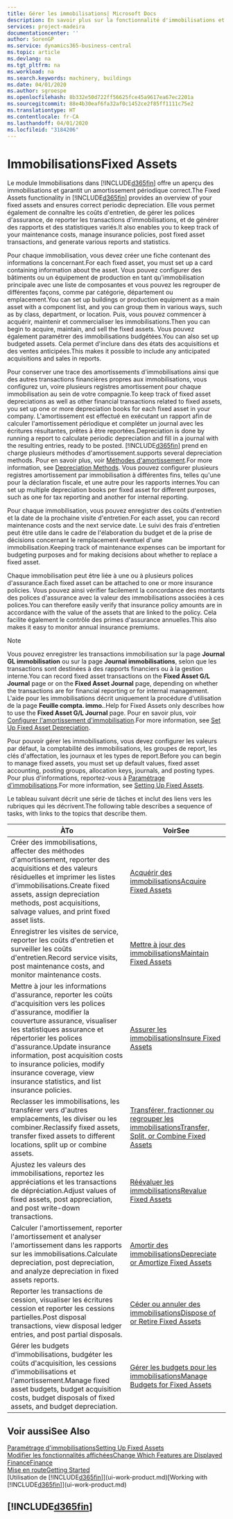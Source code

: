 ```yaml
---
title: Gérer les immobilisations| Microsoft Docs
description: En savoir plus sur la fonctionnalité d'immobilisations et afficher un aperçu de l'utilisation des immobilisations.
services: project-madeira
documentationcenter: ''
author: SorenGP
ms.service: dynamics365-business-central
ms.topic: article
ms.devlang: na
ms.tgt_pltfrm: na
ms.workload: na
ms.search.keywords: machinery, buildings
ms.date: 04/01/2020
ms.author: sgroespe
ms.openlocfilehash: 8b332e50d722ff56625fce45a9617ea67ec2201a
ms.sourcegitcommit: 88e4b30eaf6fa32af0c1452ce2f85ff1111c75e2
ms.translationtype: HT
ms.contentlocale: fr-CA
ms.lasthandoff: 04/01/2020
ms.locfileid: "3184206"
---
```

# <a name="fixed-assets"></a><span data-ttu-id="fd4b2-103">Immobilisations</span><span class="sxs-lookup"><span data-stu-id="fd4b2-103">Fixed Assets</span></span>
<span data-ttu-id="fd4b2-104">Le module Immobilisations dans [!INCLUDE[d365fin](includes/d365fin_md.md)] offre un aperçu des immobilisations et garantit un amortissement périodique correct.</span><span class="sxs-lookup"><span data-stu-id="fd4b2-104">The Fixed Assets functionality in [!INCLUDE[d365fin](includes/d365fin_md.md)] provides an overview of your fixed assets and ensures correct periodic depreciation.</span></span> <span data-ttu-id="fd4b2-105">Elle vous permet également de connaître les coûts d'entretien, de gérer les polices d'assurance, de reporter les transactions d'immobilisations, et de générer des rapports et des statistiques variés.</span><span class="sxs-lookup"><span data-stu-id="fd4b2-105">It also enables you to keep track of your maintenance costs, manage insurance policies, post fixed asset transactions, and generate various reports and statistics.</span></span>

<span data-ttu-id="fd4b2-106">Pour chaque immobilisation, vous devez créer une fiche contenant des informations la concernant.</span><span class="sxs-lookup"><span data-stu-id="fd4b2-106">For each fixed asset, you must set up a card containing information about the asset.</span></span> <span data-ttu-id="fd4b2-107">Vous pouvez configurer des bâtiments ou un équipement de production en tant qu'immobilisation principale avec une liste de composantes et vous pouvez les regrouper de différentes façons, comme par catégorie, département ou emplacement.</span><span class="sxs-lookup"><span data-stu-id="fd4b2-107">You can set up buildings or production equipment as a main asset with a component list, and you can group them in various ways, such as by class, department, or location.</span></span> <span data-ttu-id="fd4b2-108">Puis, vous pouvez commencer à acquérir, maintenir et commercialiser les immobilisations.</span><span class="sxs-lookup"><span data-stu-id="fd4b2-108">Then you can begin to acquire, maintain, and sell the fixed assets.</span></span> <span data-ttu-id="fd4b2-109">Vous pouvez également paramétrer des immobilisations budgétées.</span><span class="sxs-lookup"><span data-stu-id="fd4b2-109">You can also set up budgeted assets.</span></span> <span data-ttu-id="fd4b2-110">Cela permet d'inclure dans des états des acquisitions et des ventes anticipées.</span><span class="sxs-lookup"><span data-stu-id="fd4b2-110">This makes it possible to include any anticipated acquisitions and sales in reports.</span></span>

<span data-ttu-id="fd4b2-111">Pour conserver une trace des amortissements d'immobilisations ainsi que des autres transactions financières propres aux immobilisations, vous configurez un, voire plusieurs registres amortissement pour chaque immobilisation au sein de votre compagnie.</span><span class="sxs-lookup"><span data-stu-id="fd4b2-111">To keep track of fixed asset depreciations as well as other financial transactions related to fixed assets, you set up one or more depreciation books for each fixed asset in your company.</span></span> <span data-ttu-id="fd4b2-112">L'amortissement est effectué en exécutant un rapport afin de calculer l'amortissement périodique et compléter un journal avec les écritures résultantes, prêtes à être reportées.</span><span class="sxs-lookup"><span data-stu-id="fd4b2-112">Depreciation is done by running a report to calculate periodic depreciation and fill in a journal with the resulting entries, ready to be posted.</span></span> [!INCLUDE[d365fin](includes/d365fin_md.md)] <span data-ttu-id="fd4b2-113">prend en charge plusieurs méthodes d'amortissement.</span><span class="sxs-lookup"><span data-stu-id="fd4b2-113">supports several depreciation methods.</span></span> <span data-ttu-id="fd4b2-114">Pour en savoir plus, voir [Méthodes d'amortissement](fa-depreciation-methods.md).</span><span class="sxs-lookup"><span data-stu-id="fd4b2-114">For more information, see [Depreciation Methods](fa-depreciation-methods.md).</span></span> <span data-ttu-id="fd4b2-115">Vous pouvez configurer plusieurs registres amortissement par immobilisation à différentes fins, telles qu'une pour la déclaration fiscale, et une autre pour les rapports internes.</span><span class="sxs-lookup"><span data-stu-id="fd4b2-115">You can set up multiple depreciation books per fixed asset for different purposes, such as one for tax reporting and another for internal reporting.</span></span>

<span data-ttu-id="fd4b2-116">Pour chaque immobilisation, vous pouvez enregistrer des coûts d'entretien et la date de la prochaine visite d'entretien.</span><span class="sxs-lookup"><span data-stu-id="fd4b2-116">For each asset, you can record maintenance costs and the next service date.</span></span> <span data-ttu-id="fd4b2-117">Le suivi des frais d'entretien peut être utile dans le cadre de l'élaboration du budget et de la prise de décisions concernant le remplacement éventuel d'une immobilisation.</span><span class="sxs-lookup"><span data-stu-id="fd4b2-117">Keeping track of maintenance expenses can be important for budgeting purposes and for making decisions about whether to replace a fixed asset.</span></span>

<span data-ttu-id="fd4b2-118">Chaque immobilisation peut être liée à une ou à plusieurs polices d'assurance.</span><span class="sxs-lookup"><span data-stu-id="fd4b2-118">Each fixed asset can be attached to one or more insurance policies.</span></span> <span data-ttu-id="fd4b2-119">Vous pouvez ainsi vérifier facilement la concordance des montants des polices d'assurance avec la valeur des immobilisations associées à ces polices.</span><span class="sxs-lookup"><span data-stu-id="fd4b2-119">You can therefore easily verify that insurance policy amounts are in accordance with the value of the assets that are linked to the policy.</span></span> <span data-ttu-id="fd4b2-120">Cela facilite également le contrôle des primes d'assurance annuelles.</span><span class="sxs-lookup"><span data-stu-id="fd4b2-120">This also makes it easy to monitor annual insurance premiums.</span></span>

> [!NOTE]  
>   <span data-ttu-id="fd4b2-121">Vous pouvez enregistrer les transactions immobilisation sur la page **Journal GL immobilisation** ou sur la page **Journal immobilisations**, selon que les transactions sont destinées à des rapports financiers ou à la gestion interne.</span><span class="sxs-lookup"><span data-stu-id="fd4b2-121">You can record fixed asset transactions on the **Fixed Asset G/L Journal** page or on the **Fixed Asset Journal** page, depending on whether the transactions are for financial reporting or for internal management.</span></span> <span data-ttu-id="fd4b2-122">L'aide pour les immobilisations décrit uniquement la procédure d'utilisation de la page **Feuille compta. immo.**.</span><span class="sxs-lookup"><span data-stu-id="fd4b2-122">Help for Fixed Assets only describes how to use the **Fixed Asset G/L Journal** page.</span></span> <span data-ttu-id="fd4b2-123">Pour en savoir plus, voir [Configurer l'amortissement d'immobilisation](fa-how-setup-depreciation.md).</span><span class="sxs-lookup"><span data-stu-id="fd4b2-123">For more information, see [Set Up Fixed Asset Depreciation](fa-how-setup-depreciation.md).</span></span>

<span data-ttu-id="fd4b2-124">Pour pouvoir gérer les immobilisations, vous devez configurer les valeurs par défaut, la comptabilité des immobilisations, les groupes de report, les clés d'affectation, les journaux et les types de report.</span><span class="sxs-lookup"><span data-stu-id="fd4b2-124">Before you can begin to manage fixed assets, you must set up default values, fixed asset accounting, posting groups, allocation keys, journals, and posting types.</span></span> <span data-ttu-id="fd4b2-125">Pour plus d'informations, reportez-vous à [Paramétrage d'immobilisations](fa-setup.md).</span><span class="sxs-lookup"><span data-stu-id="fd4b2-125">For more information, see [Setting Up Fixed Assets](fa-setup.md).</span></span>

<span data-ttu-id="fd4b2-126">Le tableau suivant décrit une série de tâches et inclut des liens vers les rubriques qui les décrivent.</span><span class="sxs-lookup"><span data-stu-id="fd4b2-126">The following table describes a sequence of tasks, with links to the topics that describe them.</span></span>

| <span data-ttu-id="fd4b2-127">À</span><span class="sxs-lookup"><span data-stu-id="fd4b2-127">To</span></span> | <span data-ttu-id="fd4b2-128">Voir</span><span class="sxs-lookup"><span data-stu-id="fd4b2-128">See</span></span> |
| --- | --- |
| <span data-ttu-id="fd4b2-129">Créer des immobilisations, affecter des méthodes d'amortissement, reporter des acquisitions et des valeurs résiduelles et imprimer les listes d'immobilisations.</span><span class="sxs-lookup"><span data-stu-id="fd4b2-129">Create fixed assets, assign depreciation methods, post acquisitions, salvage values, and print fixed asset lists.</span></span> |[<span data-ttu-id="fd4b2-130">Acquérir des immobilisations</span><span class="sxs-lookup"><span data-stu-id="fd4b2-130">Acquire Fixed Assets</span></span>](fa-how-acquire.md) |
| <span data-ttu-id="fd4b2-131">Enregistrer les visites de service, reporter les coûts d'entretien et surveiller les coûts d'entretien.</span><span class="sxs-lookup"><span data-stu-id="fd4b2-131">Record service visits, post maintenance costs, and monitor maintenance costs.</span></span> |[<span data-ttu-id="fd4b2-132">Mettre à jour des immobilisations</span><span class="sxs-lookup"><span data-stu-id="fd4b2-132">Maintain Fixed Assets</span></span>](fa-how-maintain.md) |
| <span data-ttu-id="fd4b2-133">Mettre à jour les informations d'assurance, reporter les coûts d'acquisition vers les polices d'assurance, modifier la couverture assurance, visualiser les statistiques assurance et répertorier les polices d'assurance.</span><span class="sxs-lookup"><span data-stu-id="fd4b2-133">Update insurance information, post acquisition costs to insurance policies, modify insurance coverage, view insurance statistics, and list insurance policies.</span></span> |[<span data-ttu-id="fd4b2-134">Assurer les immobilisations</span><span class="sxs-lookup"><span data-stu-id="fd4b2-134">Insure Fixed Assets</span></span>](fa-how-insure.md) |
| <span data-ttu-id="fd4b2-135">Reclasser les immobilisations, les transférer vers d'autres emplacements, les diviser ou les combiner.</span><span class="sxs-lookup"><span data-stu-id="fd4b2-135">Reclassify fixed assets, transfer fixed assets to different locations, split up or combine assets.</span></span> |[<span data-ttu-id="fd4b2-136">Transférer, fractionner ou regrouper les immobilisations</span><span class="sxs-lookup"><span data-stu-id="fd4b2-136">Transfer, Split, or Combine Fixed Assets</span></span>](fa-how-trans-split-combine.md) |
| <span data-ttu-id="fd4b2-137">Ajustez les valeurs des immobilisations, reportez les appréciations et les transactions de dépréciation.</span><span class="sxs-lookup"><span data-stu-id="fd4b2-137">Adjust values of fixed assets, post appreciation, and post write-down transactions.</span></span> |[<span data-ttu-id="fd4b2-138">Réévaluer les immobilisations</span><span class="sxs-lookup"><span data-stu-id="fd4b2-138">Revalue Fixed Assets</span></span>](fa-how-revalue.md) |
| <span data-ttu-id="fd4b2-139">Calculer l'amortissement, reporter l'amortissement et analyser l'amortissement dans les rapports sur les immobilisations.</span><span class="sxs-lookup"><span data-stu-id="fd4b2-139">Calculate depreciation, post depreciation, and  analyze depreciation in fixed assets reports.</span></span> |[<span data-ttu-id="fd4b2-140">Amortir des immobilisations</span><span class="sxs-lookup"><span data-stu-id="fd4b2-140">Depreciate or Amortize Fixed Assets</span></span>](fa-how-depreciate-amortize.md) |
| <span data-ttu-id="fd4b2-141">Reporter les transactions de cession, visualiser les écritures cession et reporter les cessions partielles.</span><span class="sxs-lookup"><span data-stu-id="fd4b2-141">Post disposal transactions, view disposal ledger entries, and post partial disposals.</span></span> |[<span data-ttu-id="fd4b2-142">Céder ou annuler des immobilisations</span><span class="sxs-lookup"><span data-stu-id="fd4b2-142">Dispose of or Retire Fixed Assets</span></span>](fa-how-dispose-retire.md) |
| <span data-ttu-id="fd4b2-143">Gérer les budgets d'immobilisations, budgéter les coûts d'acquisition, les cessions d'immobilisations et l'amortissement.</span><span class="sxs-lookup"><span data-stu-id="fd4b2-143">Manage fixed asset budgets, budget acquisition costs, budget disposals of fixed assets, and budget depreciation.</span></span> |[<span data-ttu-id="fd4b2-144">Gérer les budgets pour les immobilisations</span><span class="sxs-lookup"><span data-stu-id="fd4b2-144">Manage Budgets for Fixed Assets</span></span>](fa-how-manage-budgets.md) |

## <a name="see-also"></a><span data-ttu-id="fd4b2-145">Voir aussi</span><span class="sxs-lookup"><span data-stu-id="fd4b2-145">See Also</span></span>
[<span data-ttu-id="fd4b2-146">Paramétrage d'immobilisations</span><span class="sxs-lookup"><span data-stu-id="fd4b2-146">Setting Up Fixed Assets</span></span>](fa-setup.md)  
[<span data-ttu-id="fd4b2-147">Modifier les fonctionnalités affichées</span><span class="sxs-lookup"><span data-stu-id="fd4b2-147">Change Which Features are Displayed</span></span>](ui-experiences.md)  
[<span data-ttu-id="fd4b2-148">Finance</span><span class="sxs-lookup"><span data-stu-id="fd4b2-148">Finance</span></span>](finance.md)  
[<span data-ttu-id="fd4b2-149">Mise en route</span><span class="sxs-lookup"><span data-stu-id="fd4b2-149">Getting Started</span></span>](product-get-started.md)  
<span data-ttu-id="fd4b2-150">[Utilisation de [!INCLUDE[d365fin](includes/d365fin_md.md)]](ui-work-product.md)</span><span class="sxs-lookup"><span data-stu-id="fd4b2-150">[Working with [!INCLUDE[d365fin](includes/d365fin_md.md)]](ui-work-product.md)</span></span>

## [!INCLUDE[d365fin](includes/free_trial_md.md)]  
 
